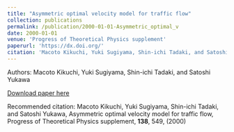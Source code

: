 ```yaml
---
title: "Asymmetric optimal velocity model for traffic flow"
collection: publications
permalink: /publication/2000-01-01-Asymmetric_optimal_v
date: 2000-01-01
venue: 'Progress of Theoretical Physics supplement'
paperurl: 'https://dx.doi.org/'
citation: 'Macoto Kikuchi, Yuki Sugiyama, Shin-ichi Tadaki, and Satoshi Yukawa, Asymmetric optimal velocity model for traffic flow, Progress of Theoretical Physics supplement, <b>138</b>, 549, (2000)'
---
```


Authors: Macoto Kikuchi, Yuki Sugiyama, Shin-ichi Tadaki, and Satoshi Yukawa


<a href='https://dx.doi.org/'>Download paper here</a>

Recommended citation: Macoto Kikuchi, Yuki Sugiyama, Shin-ichi Tadaki, and Satoshi Yukawa, Asymmetric optimal velocity model for traffic flow, Progress of Theoretical Physics supplement, <b>138</b>, 549, (2000)